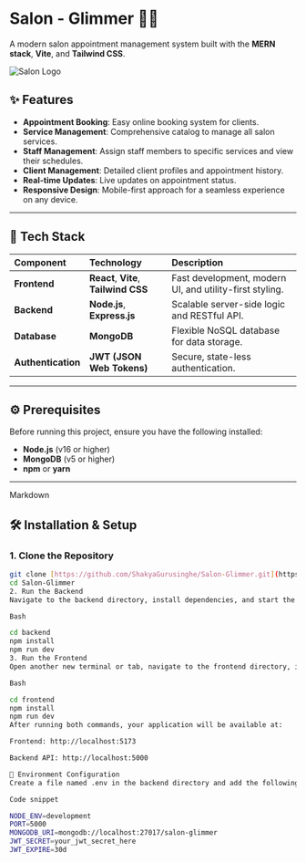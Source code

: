 # Salon - Glimmer 💇‍♀️

A modern salon appointment management system built with the **MERN stack**, **Vite**, and **Tailwind CSS**.

![Salon Logo](https://via.placeholder.com/150x150?text=Salon+Logo)

## ✨ Features

* **Appointment Booking**: Easy online booking system for clients.
* **Service Management**: Comprehensive catalog to manage all salon services.
* **Staff Management**: Assign staff members to specific services and view their schedules.
* **Client Management**: Detailed client profiles and appointment history.
* **Real-time Updates**: Live updates on appointment status.
* **Responsive Design**: Mobile-first approach for a seamless experience on any device.

---

## 🚀 Tech Stack

| Component | Technology | Description |
| :--- | :--- | :--- |
| **Frontend** | **React**, **Vite**, **Tailwind CSS** | Fast development, modern UI, and utility-first styling. |
| **Backend** | **Node.js**, **Express.js** | Scalable server-side logic and RESTful API. |
| **Database** | **MongoDB** | Flexible NoSQL database for data storage. |
| **Authentication** | **JWT (JSON Web Tokens)** | Secure, state-less authentication. |

---

## ⚙️ Prerequisites

Before running this project, ensure you have the following installed:

* **Node.js** (v16 or higher)
* **MongoDB** (v5 or higher)
* **npm** or **yarn**

---

Markdown

## 🛠️ Installation & Setup

### 1. Clone the Repository

```bash
git clone [https://github.com/ShakyaGurusinghe/Salon-Glimmer.git](https://github.com/ShakyaGurusinghe/Salon-Glimmer.git)
cd Salon-Glimmer
2. Run the Backend
Navigate to the backend directory, install dependencies, and start the server. You should run this command in a separate terminal or tab.

Bash

cd backend
npm install
npm run dev
3. Run the Frontend
Open another new terminal or tab, navigate to the frontend directory, install dependencies, and start the development server.

Bash

cd frontend
npm install
npm run dev
After running both commands, your application will be available at:

Frontend: http://localhost:5173

Backend API: http://localhost:5000

📄 Environment Configuration
Create a file named .env in the backend directory and add the following configuration:

Code snippet

NODE_ENV=development
PORT=5000
MONGODB_URI=mongodb://localhost:27017/salon-glimmer
JWT_SECRET=your_jwt_secret_here
JWT_EXPIRE=30d